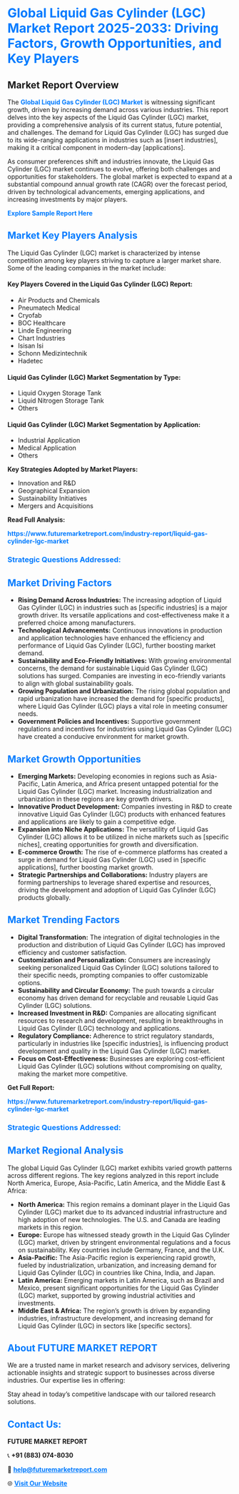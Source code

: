 <h1 style="color: #007BFF;">Global Liquid Gas Cylinder (LGC) Market Report 2025-2033: Driving Factors, Growth Opportunities, and Key Players</h1>

<section id="overview">
<h2>Market Report Overview</h2>
<p>The <a href="https://www.futuremarketreport.com/industry-report/liquid-gas-cylinder-lgc-market" style="color: #007BFF; text-decoration: none;"><strong>Global Liquid Gas Cylinder (LGC) Market</strong></a> is witnessing significant growth, driven by increasing demand across various industries. This report delves into the key aspects of the Liquid Gas Cylinder (LGC) market, providing a comprehensive analysis of its current status, future potential, and challenges. The demand for Liquid Gas Cylinder (LGC) has surged due to its wide-ranging applications in industries such as [insert industries], making it a critical component in modern-day [applications].</p>
<p>As consumer preferences shift and industries innovate, the Liquid Gas Cylinder (LGC) market continues to evolve, offering both challenges and opportunities for stakeholders. The global market is expected to expand at a substantial compound annual growth rate (CAGR) over the forecast period, driven by technological advancements, emerging applications, and increasing investments by major players.</p>
</section>

<section id="overview">
<p><a href="https://www.futuremarketreport.com/request-sample/reportId=33821" style="color: #007BFF; text-decoration: none;"><strong>Explore Sample Report Here</strong></a></p>
</section>

<section id="key-players">
<h2 style="color: #007BFF;">Market Key Players Analysis</h2>
<p>The Liquid Gas Cylinder (LGC) market is characterized by intense competition among key players striving to capture a larger market share. Some of the leading companies in the market include:</p>
<h4>Key Players Covered in the Liquid Gas Cylinder (LGC) Report:</h4>
<ul><li>Air Products and Chemicals</li><li>Pneumatech Medical</li><li>Cryofab</li><li>BOC Healthcare</li><li>Linde Engineering</li><li>Chart Industries</li><li>Isisan Isi</li><li>Schonn Medizintechnik</li><li>Hadetec</li></ul>
<h4>Liquid Gas Cylinder (LGC) Market Segmentation by Type:</h4>
<ul><li>Liquid Oxygen Storage Tank</li><li>Liquid Nitrogen Storage Tank</li><li>Others</li></ul>

<h4>Liquid Gas Cylinder (LGC) Market Segmentation by Application:</h4>
<ul><li>Industrial Application</li><li>Medical Application</li><li>Others</li></ul>
<p><strong>Key Strategies Adopted by Market Players:</strong></p>
<ul>
<li>Innovation and R&D</li>
<li>Geographical Expansion</li>
<li>Sustainability Initiatives</li>
<li>Mergers and Acquisitions</li>
</ul>
</section>

<section>
<p><strong>Read Full Analysis: </strong></p><a href="https://www.futuremarketreport.com/industry-report/liquid-gas-cylinder-lgc-market" style="color: #007BFF; text-decoration: none;"><strong>https://www.futuremarketreport.com/industry-report/liquid-gas-cylinder-lgc-market</strong></a>
<h3 style="color: #007BFF;">Strategic Questions Addressed:</h3>
</section>

<section id="driving-factors">
<h2 style="color: #007BFF;">Market Driving Factors</h2>
<ul>
<li><strong>Rising Demand Across Industries:</strong> The increasing adoption of Liquid Gas Cylinder (LGC) in industries such as [specific industries] is a major growth driver. Its versatile applications and cost-effectiveness make it a preferred choice among manufacturers.</li>
<li><strong>Technological Advancements:</strong> Continuous innovations in production and application technologies have enhanced the efficiency and performance of Liquid Gas Cylinder (LGC), further boosting market demand.</li>
<li><strong>Sustainability and Eco-Friendly Initiatives:</strong> With growing environmental concerns, the demand for sustainable Liquid Gas Cylinder (LGC) solutions has surged. Companies are investing in eco-friendly variants to align with global sustainability goals.</li>
<li><strong>Growing Population and Urbanization:</strong> The rising global population and rapid urbanization have increased the demand for [specific products], where Liquid Gas Cylinder (LGC) plays a vital role in meeting consumer needs.</li>
<li><strong>Government Policies and Incentives:</strong> Supportive government regulations and incentives for industries using Liquid Gas Cylinder (LGC) have created a conducive environment for market growth.</li>
</ul>
</section>

<section id="growth-opportunities">
<h2 style="color: #007BFF;">Market Growth Opportunities</h2>
<ul>
<li><strong>Emerging Markets:</strong> Developing economies in regions such as Asia-Pacific, Latin America, and Africa present untapped potential for the Liquid Gas Cylinder (LGC) market. Increasing industrialization and urbanization in these regions are key growth drivers.</li>
<li><strong>Innovative Product Development:</strong> Companies investing in R&D to create innovative Liquid Gas Cylinder (LGC) products with enhanced features and applications are likely to gain a competitive edge.</li>
<li><strong>Expansion into Niche Applications:</strong> The versatility of Liquid Gas Cylinder (LGC) allows it to be utilized in niche markets such as [specific niches], creating opportunities for growth and diversification.</li>
<li><strong>E-commerce Growth:</strong> The rise of e-commerce platforms has created a surge in demand for Liquid Gas Cylinder (LGC) used in [specific applications], further boosting market growth.</li>
<li><strong>Strategic Partnerships and Collaborations:</strong> Industry players are forming partnerships to leverage shared expertise and resources, driving the development and adoption of Liquid Gas Cylinder (LGC) products globally.</li>
</ul>
</section>

<section id="trending-factors">
<h2 style="color: #007BFF;">Market Trending Factors</h2>
<ul>
<li><strong>Digital Transformation:</strong> The integration of digital technologies in the production and distribution of Liquid Gas Cylinder (LGC) has improved efficiency and customer satisfaction.</li>
<li><strong>Customization and Personalization:</strong> Consumers are increasingly seeking personalized Liquid Gas Cylinder (LGC) solutions tailored to their specific needs, prompting companies to offer customizable options.</li>
<li><strong>Sustainability and Circular Economy:</strong> The push towards a circular economy has driven demand for recyclable and reusable Liquid Gas Cylinder (LGC) solutions.</li>
<li><strong>Increased Investment in R&D:</strong> Companies are allocating significant resources to research and development, resulting in breakthroughs in Liquid Gas Cylinder (LGC) technology and applications.</li>
<li><strong>Regulatory Compliance:</strong> Adherence to strict regulatory standards, particularly in industries like [specific industries], is influencing product development and quality in the Liquid Gas Cylinder (LGC) market.</li>
<li><strong>Focus on Cost-Effectiveness:</strong> Businesses are exploring cost-efficient Liquid Gas Cylinder (LGC) solutions without compromising on quality, making the market more competitive.</li>
</ul>
</section>

<section>
<p><strong>Get Full Report: </strong></p><a href="https://www.futuremarketreport.com/industry-report/liquid-gas-cylinder-lgc-market" style="color: #007BFF; text-decoration: none;"><strong>https://www.futuremarketreport.com/industry-report/liquid-gas-cylinder-lgc-market</strong></a>
<h3 style="color: #007BFF;">Strategic Questions Addressed:</h3>
</section>


<section id="regional-analysis">
<h2 style="color: #007BFF;">Market Regional Analysis</h2>
<p>The global Liquid Gas Cylinder (LGC) market exhibits varied growth patterns across different regions. The key regions analyzed in this report include North America, Europe, Asia-Pacific, Latin America, and the Middle East & Africa:</p>
<ul>
<li><strong>North America:</strong> This region remains a dominant player in the Liquid Gas Cylinder (LGC) market due to its advanced industrial infrastructure and high adoption of new technologies. The U.S. and Canada are leading markets in this region.</li>
<li><strong>Europe:</strong> Europe has witnessed steady growth in the Liquid Gas Cylinder (LGC) market, driven by stringent environmental regulations and a focus on sustainability. Key countries include Germany, France, and the U.K.</li>
<li><strong>Asia-Pacific:</strong> The Asia-Pacific region is experiencing rapid growth, fueled by industrialization, urbanization, and increasing demand for Liquid Gas Cylinder (LGC) in countries like China, India, and Japan.</li>
<li><strong>Latin America:</strong> Emerging markets in Latin America, such as Brazil and Mexico, present significant opportunities for the Liquid Gas Cylinder (LGC) market, supported by growing industrial activities and investments.</li>
<li><strong>Middle East & Africa:</strong> The region’s growth is driven by expanding industries, infrastructure development, and increasing demand for Liquid Gas Cylinder (LGC) in sectors like [specific sectors].</li>
</ul>
</section>

<footer>
<h2 style="color: #007BFF;">About FUTURE MARKET REPORT</h2>
<p>We are a trusted name in market research and advisory services, delivering actionable insights and strategic support to businesses across diverse industries. Our expertise lies in offering:</p>

<p>Stay ahead in today’s competitive landscape with our tailored research solutions.</p>

<h2 style="color: #007BFF;">Contact Us:</h2>
<p><strong>FUTURE MARKET REPORT</strong></p>
<p>📞 <strong>+91 (883) 074-8030</strong></p>
<p>📧 <strong><a href="mailto:help@futuremarketreport.com" style="color: #007BFF;">help@futuremarketreport.com</a></strong></p>
<p>🌐 <strong><a href="https://www.futuremarketreport.com/" style="color: #007BFF;">Visit Our Website</a></strong></p>
</footer>